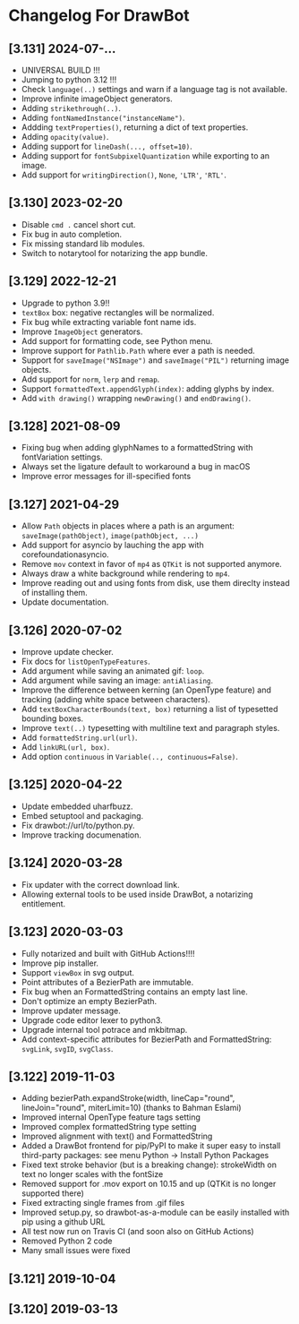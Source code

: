 # Changelog For DrawBot

## [3.131] 2024-07-...

- UNIVERSAL BUILD !!!
- Jumping to python 3.12 !!!
- Check `language(..)` settings and warn if a language tag is not available.
- Improve infinite imageObject generators.
- Adding `strikethrough(..)`.
- Adding `fontNamedInstance("instanceName")`.
- Addding `textProperties()`, returning a dict of text properties.
- Adding `opacity(value)`.
- Adding support for `lineDash(..., offset=10)`.
- Adding support for `fontSubpixelQuantization` while exporting to an image.
- Add support for `writingDirection()`, `None`, `'LTR'`, `'RTL'`.

## [3.130] 2023-02-20

- Disable `cmd .` cancel short cut.
- Fix bug in auto completion.
- Fix missing standard lib modules.
- Switch to notarytool for notarizing the app bundle.

## [3.129] 2022-12-21

- Upgrade to python 3.9!!
- `textBox` box: negative rectangles will be normalized.
- Fix bug while extracting variable font name ids.
- Improve `ImageObject` generators.
- Add support for formatting code, see Python menu.
- Improve support for `Pathlib.Path` where ever a path is needed.
- Support for `saveImage("NSImage")` and `saveImage("PIL")` returning image objects.
- Add support for `norm`, `lerp` and `remap`.
- Support `formattedText.appendGlyph(index)`: adding glyphs by index.
- Add `with drawing()` wrapping `newDrawing()` and `endDrawing()`.


## [3.128] 2021-08-09

- Fixing bug when adding glyphNames to a formattedString with fontVariation settings.
- Always set the ligature default to workaround a bug in macOS
- Improve error messages for ill-specified fonts

## [3.127] 2021-04-29

- Allow `Path` objects in places where a path is an argument: `saveImage(pathObject)`, `image(pathObject, ...)`
- Add support for asyncio by lauching the app with corefoundationasyncio.
- Remove `mov` context in favor of `mp4` as `QTKit` is not supported anymore.
- Always draw a white background while rendering to `mp4`.
- Improve reading out and using fonts from disk, use them direclty instead of installing them.
- Update documentation.

## [3.126] 2020-07-02

- Improve update checker.
- Fix docs for `listOpenTypeFeatures`.
- Add argument while saving an animated gif: `loop`.
- Add argument while saving an image: `antiAliasing`.
- Improve the difference between kerning (an OpenType feature) and tracking (adding white space between characters).
- Add `textBoxCharacterBounds(text, box)` returning a list of typesetted bounding boxes.
- Improve `text(..)` typesetting with multiline text and paragraph styles.
- Add `formattedString.url(url)`.
- Add `linkURL(url, box)`.
- Add option `continuous` in `Variable(.., continuous=False)`.

## [3.125] 2020-04-22

- Update embedded uharfbuzz.
- Embed setuptool and packaging.
- Fix drawbot://url/to/python.py.
- Improve tracking documenation.

## [3.124] 2020-03-28

- Fix updater with the correct download link.
- Allowing external tools to be used inside DrawBot, a notarizing entitlement.

## [3.123] 2020-03-03

- Fully notarized and built with GitHub Actions!!!!
- Improve pip installer.
- Support `viewBox` in svg output.
- Point attributes of a BezierPath are immutable.
- Fix bug when an FormattedString contains an empty last line.
- Don't optimize an empty BezierPath.
- Improve updater message.
- Upgrade code editor lexer to python3.
- Upgrade internal tool potrace and mkbitmap.
- Add context-specific attributes for BezierPath and FormattedString: `svgLink`, `svgID`, `svgClass`.

## [3.122] 2019-11-03

- Adding bezierPath.expandStroke(width, lineCap="round", lineJoin="round", miterLimit=10) (thanks to Bahman Eslami)
- Improved internal OpenType feature tags setting
- Improved complex formattedString type setting
- Improved alignment with text() and FormattedString
- Added a DrawBot frontend for pip/PyPI to make it super easy to install third-party packages: see menu Python -> Install Python Packages
- Fixed text stroke behavior (but is a breaking change): strokeWidth on text no longer scales with the fontSize
- Removed support for .mov export on 10.15 and up (QTKit is no longer supported there)
- Fixed extracting single frames from .gif files
- Improved setup.py, so drawbot-as-a-module can be easily installed with pip using a github URL
- All test now run on Travis CI (and soon also on GitHub Actions)
- Removed Python 2 code
- Many small issues were fixed

## [3.121] 2019-10-04


## [3.120] 2019-03-13
